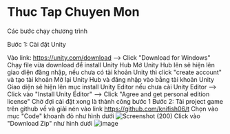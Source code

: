 # Thuc Tap Chuyen Mon
Các bước chạy chương trình

Bước 1: Cài đặt Unity

Vào link: https://unity.com/download --> Click "Download for Windows"
Chạy file vừa download để install Unity Hub
Mở Unity Hub lên sẽ hiện lên giao diện đăng nhập, nếu chưa có tài khoản Unity thì click "create account" và tạo tài khoản
Mở lại Unity Hub và đăng nhập vào bằng tài khoản Unity
Giao diện sẽ hiện lên mục install Unity Editor nếu chưa cài Unity Editor --> Click vào "Install Unity Editor" --> Click "Agree and get personal edition license"
Chờ đợi cài đặt xong là thành công bước 1
Bước 2: Tải project game trên github về và giải nén
vào link https://github.com/knifish06/t Chọn vào mục "Code" khoanh đỏ như hình dưới
![Screenshot (200)](https://github.com/knifish06/t/assets/133773588/26ba52c5-5e4b-419e-9a38-a9b7a71b0203)
Click vào "Download Zip" như hình dưới
![image](https://github.com/knifish06/t/assets/133773588/bd480a74-9616-414d-90a1-215ed8478ed7)

